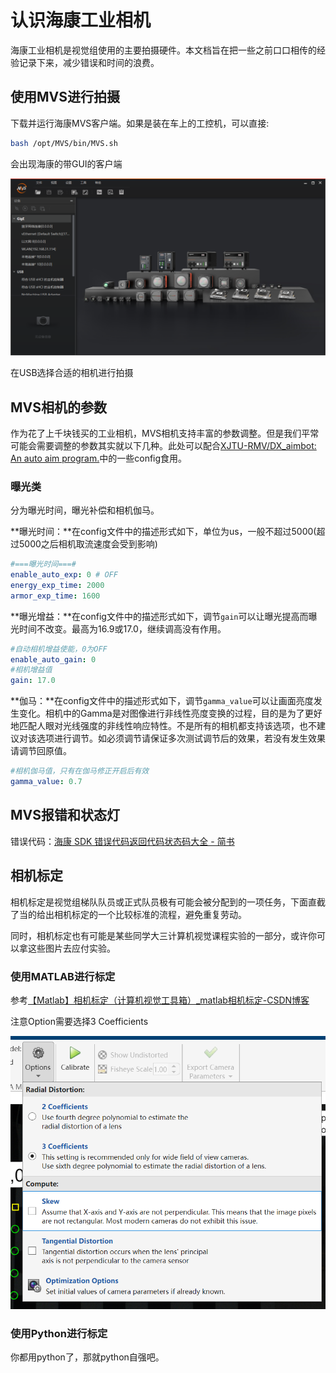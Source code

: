 # 认识海康工业相机

海康工业相机是视觉组使用的主要拍摄硬件。本文档旨在把一些之前口口相传的经验记录下来，减少错误和时间的浪费。

## 使用MVS进行拍摄

下载并运行海康MVS客户端。如果是装在车上的工控机，可以直接:

```bash
bash /opt/MVS/bin/MVS.sh
```

会出现海康的带GUI的客户端

![1730730101801](image/认识海康工业相机/1730730101801.png)

在USB选择合适的相机进行拍摄

<!-- TODO：手头没相机，没写完 -->

## MVS相机的参数

作为花了上千块钱买的工业相机，MVS相机支持丰富的参数调整。但是我们平常可能会需要调整的参数其实就以下几种。此处可以配合[XJTU-RMV/DX_aimbot: An auto aim program.](https://github.com/XJTU-RMV/DX_aimbot)中的一些config食用。

### 曝光类

分为曝光时间，曝光补偿和相机伽马。

**曝光时间：**在config文件中的描述形式如下，单位为us，一般不超过5000(超过5000之后相机取流速度会受到影响)

```yaml
#===曝光时间===#
enable_auto_exp: 0 # OFF
energy_exp_time: 2000
armor_exp_time: 1600
```

**曝光增益：**在config文件中的描述形式如下，调节`gain`可以让曝光提高而曝光时间不改变。最高为16.9或17.0，继续调高没有作用。

```yaml
#自动相机增益使能，0为OFF
enable_auto_gain: 0
#相机增益值
gain: 17.0
```

**伽马：**在config文件中的描述形式如下，调节`gamma_value`可以让画面亮度发生变化。相机中的Gamma是对图像进行非线性亮度变换的过程，目的是为了更好地匹配人眼对光线强度的非线性响应特性。不是所有的相机都支持该选项，也不建议对该选项进行调节。如必须调节请保证多次测试调节后的效果，若没有发生效果请调节回原值。

```yaml
#相机伽马值，只有在伽马修正开启后有效
gamma_value: 0.7
```

## MVS报错和状态灯

错误代码：[海康 SDK 错误代码返回代码状态码大全 - 简书](https://www.jianshu.com/p/ac4c5466ca5b)

<!-- TODO:状态指示灯 -->

## 相机标定

相机标定是视觉组梯队队员或正式队员极有可能会被分配到的一项任务，下面直截了当的给出相机标定的一个比较标准的流程，避免重复劳动。

同时，相机标定也有可能是某些同学大三计算机视觉课程实验的一部分，或许你可以拿这些图片去应付实验。

### 使用MATLAB进行标定

参考[【Matlab】相机标定（计算机视觉工具箱）_matlab相机标定-CSDN博客](https://blog.csdn.net/qq_40344790/article/details/127241652)

注意Option需要选择3 Coefficients

![1730730519804](image/认识海康工业相机/1730730519804.png)

### 使用Python进行标定

你都用python了，那就python自强吧。

